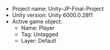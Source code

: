 <!-- UNITY CODE ASSIST INSTRUCTIONS START -->
- Project name: Unity-JP-Final-Project
- Unity version: Unity 6000.0.28f1
- Active game object:
  - Name: Player
  - Tag: Untagged
  - Layer: Default
<!-- UNITY CODE ASSIST INSTRUCTIONS END -->
